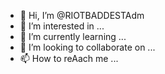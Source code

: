 - 👋 Hi, I’m @RIOTBADDESTAdm
- 👀 I’m interested in ...
- 🌱 I’m currently learning ...
- 💞️ I’m looking to collaborate on ...
- 📫 How to reAach me ...

<!---
RIOTBADDESTAdm/RIOTBADDESTAdm is a ✨ special ✨ repository because its `README.md` (this file) appears on your GitHub profile.
You can click the Preview link to take a look at your changes.
--->
